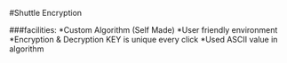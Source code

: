 #Shuttle Encryption

###facilities:
*Custom Algorithm (Self Made)
*User friendly environment
*Encryption & Decryption KEY is unique every click
*Used ASCII value in algorithm
